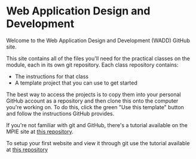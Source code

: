 # Web Application Design and Development

Welcome to the Web Application Design and Development (WADD) GitHub site.

This site contains all of the files you'll need for the practical classes on the module, each in its own git repository. Each class repository contains:

- The instructions for that class
- A template project that you can use to get started

The best way to access the projects is to copy them into your personal GitHub account as a repository and then clone this onto the computer you're working on. To do this, click the green "Use this template" button and follow the instructions GitHub provides.

If you're not familiar with git and GitHub, there's a tutorial available on the MPIE site at [this repository](https://github.com/UoY-IM-MPIE/mpie-git-tutorial).

To setup your first website and view it through git use the tutorial available at [this repository](www.google.com)
